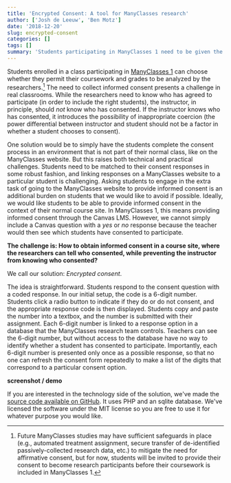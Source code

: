 ```yaml
---
title: 'Encrypted Consent: A tool for ManyClasses research'
author: ['Josh de Leeuw', 'Ben Motz']
date: '2018-12-20'
slug: encrypted-consent
categories: []
tags: []
summary: 'Students participating in ManyClasses 1 need to be given the option to provide informed consent, but ideally instructors should not know which students have consented to participate. We created a tool to enable encrypted consent.'
---
```


Students enrolled in a class participating in [ManyClasses 1](../projects/many-classes-1/) can choose whether they permit their coursework and grades to be analyzed by the researchers.[^1] The need to collect informed consent presents a challenge in real classrooms.  While the researchers need to know who has agreed to participate (in order to include the right students), the instructor, in principle, should _not_ know who has consented.  If the instructor knows who has consented, it introduces the possibility of inappropriate coercion (the power differential between instructor and student should not be a factor in whether a student chooses to consent).

One solution would be to simply have the students complete the consent process in an environment that is not part of their normal class, like on the ManyClasses website. But this raises both technical and practical challenges. Students need to be matched to their consent responses in some robust fashion, and linking responses on a ManyClasses website to a particular student is challenging. Asking students to engage in the extra task of going to the ManyClasses website to provide informed consent is an additional burden on students that we would like to avoid if possible. Ideally, we would like students to be able to provide informed consent in the context of their normal course site. In ManyClasses 1, this means providing informed consent through the Canvas LMS. However, we cannot simply include a Canvas question with a *yes* or *no* response because the teacher would then see which students have consented to participate.

**The challenge is: How to obtain informed consent in a course site, where the researchers can tell who consented, while preventing the instructor from knowing who consented?**

We call our solution: *Encrypted consent*.

The idea is straightforward. Students respond to the consent question with a coded response. In our initial setup, the code is a 6-digit number. Students click a radio button to indicate if they do or do not consent, and the appropriate response code is then displayed. Students copy and paste the number into a textbox, and the number is submitted with their assignment. Each 6-digit number is linked to a response option in a database that the ManyClasses research team controls. Teachers can see the 6-digit number, but without access to the database have no way to identify whether a student has consented to participate. Importantly, each 6-digit number is presented only once as a possible response, so that no one can refresh the consent form repeatedly to make a list of the digits that correspond to a particular consent option.

**screenshot / demo**

If you are interested in the technology side of the solution, we've made the [source code available on GitHub](https://github.com/ManyClasses/encrypted-consent). It uses PHP and an sqlite database. We've licensed the software under the MIT license so you are free to use it for whatever purpose you would like.

[^1]: Future ManyClasses studies may have sufficient safeguards in place (e.g., automated treatment assignment, secure transfer of de-identified passively-collected research data, etc.) to mitigate the need for affirmative consent, but for now, students will be invited to provide their consent to become research participants before their coursework is included in ManyClasses 1.
